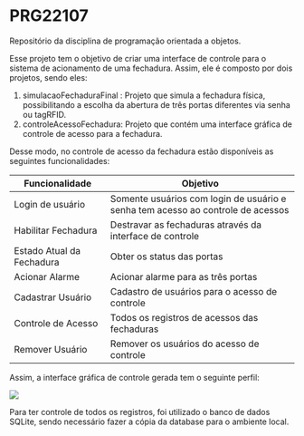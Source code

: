 # PRG22107
Repositório da disciplina de programação orientada a objetos.

Esse projeto tem o objetivo de criar uma interface de controle para o sistema de acionamento de uma fechadura. Assim, ele é composto por dois projetos, sendo eles:

1. simulacaoFechaduraFinal : Projeto que simula a fechadura física, possibilitando a escolha da abertura de três portas diferentes via senha ou tagRFID.
2. controleAcessoFechadura: Projeto que contém uma interface gráfica de controle de acesso para a fechadura.

Desse modo, no controle de acesso da fechadura estão disponíveis as seguintes funcionalidades:

| Funcionalidade            | Objetivo                                                     |
| ------------------------- | ------------------------------------------------------------ |
| Login de usuário          | Somente usuários com login de usuário e senha tem acesso ao controle de acessos |
| Habilitar Fechadura       | Destravar as fechaduras através da interface de controle     |
| Estado Atual da Fechadura | Obter os status das portas                                   |
| Acionar Alarme            | Acionar alarme para as três portas                           |
| Cadastrar Usuário         | Cadastro de usuários para o acesso de controle               |
| Controle de Acesso        | Todos os registros de acessos das fechaduras                 |
| Remover Usuário           | Remover os usuários do acesso de controle                    |

Assim, a interface gráfica de controle gerada tem o seguinte perfil:

<img src= "![interfaceagente](C:\Users\carol\Documents\PRG22107\interfaceagente.png)"/>

Para ter controle de todos os registros, foi utilizado o banco de dados SQLite, sendo necessário fazer a cópia da database para o ambiente local.

